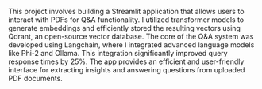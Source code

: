 This project involves building a Streamlit application that allows users to interact with PDFs for Q&A functionality. I utilized transformer models to generate embeddings and efficiently stored the resulting vectors using Qdrant, an open-source vector database. The core of the Q&A system was developed using Langchain, where I integrated advanced language models like Phi-2 and Ollama. This integration significantly improved query response times by 25%. The app provides an efficient and user-friendly interface for extracting insights and answering questions from uploaded PDF documents.
